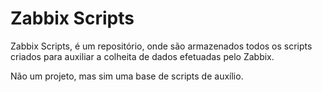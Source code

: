 # Zabbix Scripts

Zabbix Scripts, é um repositório, onde são armazenados todos os scripts criados para auxiliar a colheita de dados efetuadas pelo Zabbix.  

Não um projeto, mas sim uma base de scripts de auxílio. 
